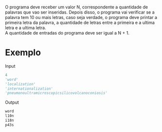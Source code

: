 O programa deve receber um valor N, correspondente a quantidade de palavras que vao ser inseridas. Depois disso, o programa vai verificar se a palavra tem 10 ou mais letras, caso seja verdade, o programa deve printar a primeira letra da palavra, a quantidade de letras entre a primeira e a ultima letra e a ultima letra.  
A quantidade de entradas do programa deve ser igual a N + 1.

# Exemplo  

Input  
```python
4
'word'
'localization'
'internationalization'
'pneumonoultramicroscopicsilicovolcanoconiosis'
```  

Output  
```python
word
l10n
i18n
p43s
```
